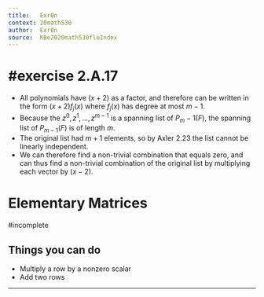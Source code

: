 ```yaml
---
title:   Exr0n
context: 20math530
author:  Exr0n
source:  KBe2020math530floIndex
---
```


# #exercise 2.A.17
- All polynomials have $(x+2)$ as a factor, and therefore can be written in the form $(x+2)f_j(x)$ where $f_j(x)$ has degree at most $m-1$.
- Because the $z^0, z^1, ..., z^{m-1}$ is a spanning list of $P_m-1(F)$, the spanning list of $P_{m-1}(F)$ is of length $m$.
- The original list had $m+1$ elements, so by Axler 2.23 the list cannot be linearly independent. 
- We can therefore find a non-trivial combination that equals zero, and can thus find a non-trivial combination of the original list by multiplying each vector by $(x-2)$.

# Elementary Matrices
#incomplete 

## Things you can do
- Multiply a row by a nonzero scalar
- Add two rows

---
